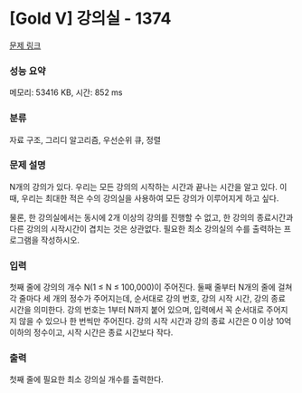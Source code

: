 # [Gold V] 강의실 - 1374 

[문제 링크](https://www.acmicpc.net/problem/1374) 

### 성능 요약

메모리: 53416 KB, 시간: 852 ms

### 분류

자료 구조, 그리디 알고리즘, 우선순위 큐, 정렬

### 문제 설명

<p>N개의 강의가 있다. 우리는 모든 강의의 시작하는 시간과 끝나는 시간을 알고 있다. 이때, 우리는 최대한 적은 수의 강의실을 사용하여 모든 강의가 이루어지게 하고 싶다.</p>

<p>물론, 한 강의실에서는 동시에 2개 이상의 강의를 진행할 수 없고, 한 강의의 종료시간과 다른 강의의 시작시간이 겹치는 것은 상관없다. 필요한 최소 강의실의 수를 출력하는 프로그램을 작성하시오.</p>

### 입력 

 <p>첫째 줄에 강의의 개수 N(1 ≤ N ≤ 100,000)이 주어진다. 둘째 줄부터 N개의 줄에 걸쳐 각 줄마다 세 개의 정수가 주어지는데, 순서대로 강의 번호, 강의 시작 시간, 강의 종료 시간을 의미한다. 강의 번호는 1부터 N까지 붙어 있으며, 입력에서 꼭 순서대로 주어지지 않을 수 있으나 한 번씩만 주어진다. 강의 시작 시간과 강의 종료 시간은 0 이상 10억 이하의 정수이고, 시작 시간은 종료 시간보다 작다.</p>

### 출력 

 <p>첫째 줄에 필요한 최소 강의실 개수를 출력한다.</p>

